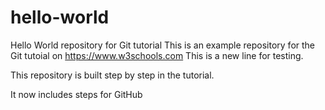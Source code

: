 # hello-world
Hello World repository for Git tutorial
This is an example repository for the Git tutoial on https://www.w3schools.com
This is a new line for testing.

This repository is built step by step in the tutorial.

It now includes steps for GitHub
